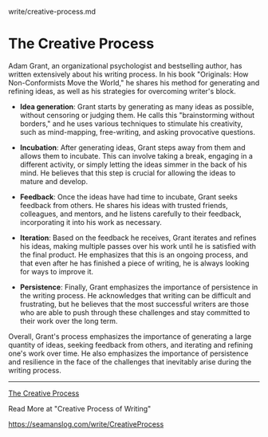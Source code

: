 write/creative-process.md

# The Creative Process

Adam Grant, an organizational psychologist and bestselling author, has written extensively about his writing process. In his book "Originals: How Non-Conformists Move the World," he shares his method for generating and refining ideas, as well as his strategies for overcoming writer's block.

- **Idea generation**: Grant starts by generating as many ideas as possible, without censoring or judging them. He calls this "brainstorming without borders," and he uses various techniques to stimulate his creativity, such as mind-mapping, free-writing, and asking provocative questions.

- **Incubation**: After generating ideas, Grant steps away from them and allows them to incubate. This can involve taking a break, engaging in a different activity, or simply letting the ideas simmer in the back of his mind. He believes that this step is crucial for allowing the ideas to mature and develop.

- **Feedback**: Once the ideas have had time to incubate, Grant seeks feedback from others. He shares his ideas with trusted friends, colleagues, and mentors, and he listens carefully to their feedback, incorporating it into his work as necessary.

- **Iteration**: Based on the feedback he receives, Grant iterates and refines his ideas, making multiple passes over his work until he is satisfied with the final product. He emphasizes that this is an ongoing process, and that even after he has finished a piece of writing, he is always looking for ways to improve it.

- **Persistence**: Finally, Grant emphasizes the importance of persistence in the writing process. He acknowledges that writing can be difficult and frustrating, but he believes that the most successful writers are those who are able to push through these challenges and stay committed to their work over the long term.

Overall, Grant's process emphasizes the importance of generating a large quantity of ideas, seeking feedback from others, and iterating and refining one's work over time. He also emphasizes the importance of persistence and resilience in the face of the challenges that inevitably arise during the writing process.

---

[The Creative Process](https://shrinking-world.io/write/creative-process/)

Read More at "Creative Process of Writing"  

https://seamanslog.com/write/CreativeProcess

